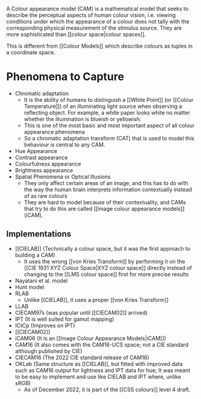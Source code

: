 A Colour appearance model (CAM) is a mathematical model that seeks to describe the perceptual aspects of human colour vision, i.e. viewing conditions under which the appearance of a colour does not tally with the corresponding physical measurement of the stimulus source. They are more sophisticated than [[colour space|colour spaces]].

This is different from [[Colour Models]] which describe colours as tuples in a coordinate space.

# Phenomena to Capture
- Chromatic adaptation
	- It is the ability of humans to distinguish a [[White Point]] (or [[Colour Temperature]]) of an illuminating light source when observing a reflecting object. For example, a white paper looks white no matter whether the illumination is blueish or yellowish.
	- This is one of the most basic and most important aspect of all colour appearance phenomena
	- So a chromatic adaptation transform (CAT) that is used to model this behaviour is central to any CAM.
- Hue Appearance
- Contrast appearance
- Colourfulness appearance
- Brightness appearance
- Spatial Phenomena or Optical Illusions
	- They only affect certain areas of an image, and this has to do with the way the human brain interprets information contextually instead of as raw colours
	- They are hard to model because of their contextuality, and CAMs that try to do this are called [[image colour appearance models]] (iCAM).
## Implementations
- [[CIELAB]] (Technically a colour space, but it was the first approach to building a CAM)
	- It uses the wrong [[von Kries Transform]] by performing it on the [[CIE 1931 XYZ Colour Space|XYZ colour space]] directly instead of changing to the [[LMS colour space]] first for more precise results
- Nayatani et al. model
- Hunt model
- RLAB
	- Unlike [[CIELAB]], it uses a proper [[von Kries Transform]]
- LLAB
- CIECAM97s (was popular until [[CIECAM02]] arrived)
- IPT (It is well suited for gamut mapping)
- ICtCp (Improves on IPT)
- [[CIECAM02]]
- iCAM06 (It is an [[Image Colour Appearance Models|iCAM]])
- CAM16 (It also comes with the CAM16-UCS space; not a CIE standard although published by CIE)
- CIECAM16 (The 2022 CIE standard release of CAM16)
- OKLab (Same structure as [[CIELAB]], but fitted with improved data such as CAM16 output for lightness and IPT data for hue; It was meant to be easy to implement and use like CIELAB and IPT where, unlike sRGB)
	- As of December 2022, it is part of the [[CSS colours]] level 4 draft.